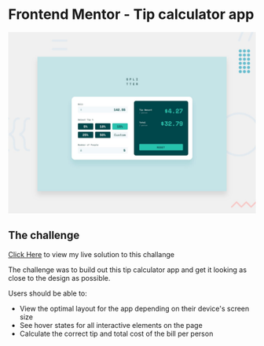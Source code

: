 # Frontend Mentor - Tip calculator app

![Design preview for the Tip calculator app coding challenge](./design/desktop-preview.jpg)

## The challenge

[Click Here](https://tip-calculator-app-main-jade.vercel.app/) to view my live solution to this challange

The challenge was to build out this tip calculator app and get it looking as close to the design as possible.

Users should be able to:

- View the optimal layout for the app depending on their device's screen size
- See hover states for all interactive elements on the page
- Calculate the correct tip and total cost of the bill per person



